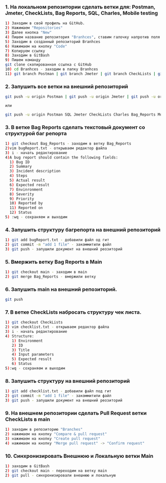 ### 1. На локальном репозитории сделать ветки для: Postman, Jmeter, CheckLists, Bag Reports, SQL, Charles, Mobile testing
```bash
1) Заходим в свой профиль на GitHub.
2) Нажимаем "Repositories"
3) Далее кнопка "New"
4) Пишем название репозитория "Branhces", ставим галочку напротив поля "Add a README file", нажимаем на кнопку "Create repository"
5) Заходим в созданный репозиторий Branhces
6) Нажимаем на кнопку "Code"
7) Копируем ссылку 
8) Заходим в GitBash
9) Пишем команду 
git clone скопированная ссылка с GitHub
10) cd Branhces - заходим в папку Branhces
11) git branch Postman | git branch Jmeter | git branch CheckLists | git branch Bag_Reports | git branch SQL | git branch Charles | git branch Mobile_testing - создаем ветки
```
### 2. Запушить все ветки на внешний репозиторий
```bash
git push -u origin Postman | git push -u origin Jmeter | git push -u origin CheckLists | git push -u origin Bag_Reports | git push -u origin SQL | git push -u origin Charles | git push -u origin Mobile_testing

или

git push -u origin Postman SQL Jmeter CheckLists Charles Bag_Reports Mobile_testing
```
### 3. В ветке Bag Reports сделать текстовый документ со структурой баг репорта
```bash
1) git checkout Bag_Reports - заходим в ветку Bag_Reports
2)vim bugReport.txt - открываем редактор файла
3) i - начать редактирование
4)A bug report should contain the following fields:
  1) Bug ID
  2) Summary
  3) Incident description
  4) Steps
  5) Actual result
  6) Expected result
  7) Envinronment
  8) Severity
  9) Priority
  10) Reported by
  11) Reported on
  12) Status
5) :wq - сохраняем и выходим
```
### 4. Запушить структуру багрепорта на внешний репозиторий
```bash
1) git add bugReport.txt - добавили файл од гит
2) git commit -m "add 1 file" - закоммитили файл
3) git push - запушили документ на внешний реозиторий
```
### 5. Вмержить ветку Bag Reports в Main
```bash
1) git checkout main - заходим в main
2) git merge Bag_Reports - вмержили ветку
```
### 6. Запушить main на внешний репозиторий.
```bash
git push
```
### 7. В ветке CheckLists набросать структуру чек листа.
```bash
1) git checkout CheckLists
2) vim checklist.txt - открываем редактор файла
3) i - начать редактирование
4) Structure:
   1) Environment
   2) ID
   3) Title
   4) Input parameters
   5) Expected result
   6) Status 
5):wq - сохраняем и выходим
``` 
### 8. Запушить структуру на внешний репозиторий
```bash
1) git add checklist.txt - добавили файл под гит
2) git commit -m "add 1 file" - закоммитили файл
3) git push - запушили документ на внешний реозиторий
```
### 9. На внешнем репозитории сделать Pull Request ветки CheckLists в main
```bash
1) заходим в репозиторию "Branches"
2) нажимаем на кнопку "Compare & pull request"
3) нажимаем на кнопку "Create pull request"
4) нажимаем на кнопку "Merge pull request" -> "Confirm request"
```
### 10. Синхронизировать Внешнюю и Локальную ветки Main
```bash
1) заходим в GitBash
2) git checkout main - переходим на ветку main
2) git pull - синхронизировали внешнюю и локальную
```
